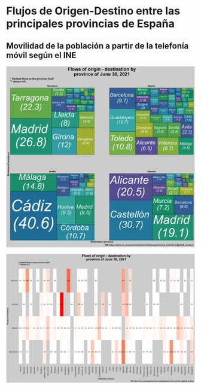# Flujos de Origen-Destino entre las principales provincias de España
## Movilidad de la población a partir de la telefonía móvil según el INE

![](https://github.com/aaant987/INE-movilidad-telefonia/blob/master/prov_treemap.png)

![](https://github.com/aaant987/INE-movilidad-telefonia/blob/master/prov_heatmap.png)
